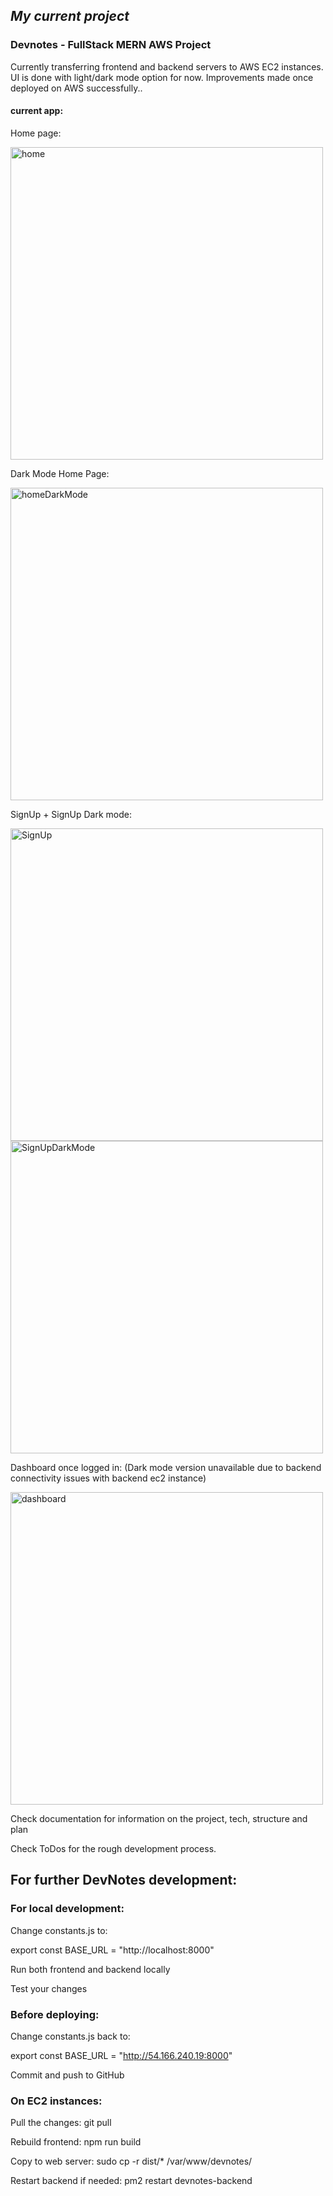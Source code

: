 ## *My current project*

### Devnotes - FullStack MERN AWS Project

Currently transferring frontend and backend servers to AWS EC2 instances. UI is done with light/dark mode option for now. Improvements made once deployed on AWS successfully..

#### current app: 

Home page:

<img src="images/Screenshot 2025-02-19 at 7.43.32 PM.png" width="500" title="home">

Dark Mode Home Page: 

<img src="images/Screenshot 2025-02-19 at 7.44.02 PM.png" width="500" title="homeDarkMode">

SignUp + SignUp Dark mode: 

<img src="images/Screenshot 2025-02-19 at 7.44.27 PM.png" width="500" title="SignUp">

<img src="images/Screenshot 2025-02-19 at 7.44.39 PM.png" width="500" title="SignUpDarkMode">

Dashboard once logged in: 
(Dark mode version unavailable due to backend connectivity issues with backend ec2 instance)

<img src="images/Screenshot 2025-02-09 at 9.59.49 PM.png" width="500" title="dashboard">

Check documentation for information on the project, tech, structure and plan

Check ToDos for the rough development process. 

## For further DevNotes development:

### For local development:

Change constants.js to: 

export const BASE_URL = "http://localhost:8000"

Run both frontend and backend locally

Test your changes


### Before deploying:

Change constants.js back to:

export const BASE_URL = "http://54.166.240.19:8000"

Commit and push to GitHub


### On EC2 instances:

Pull the changes: git pull

Rebuild frontend: npm run build

Copy to web server: sudo cp -r dist/* /var/www/devnotes/

Restart backend if needed: pm2 restart devnotes-backend

